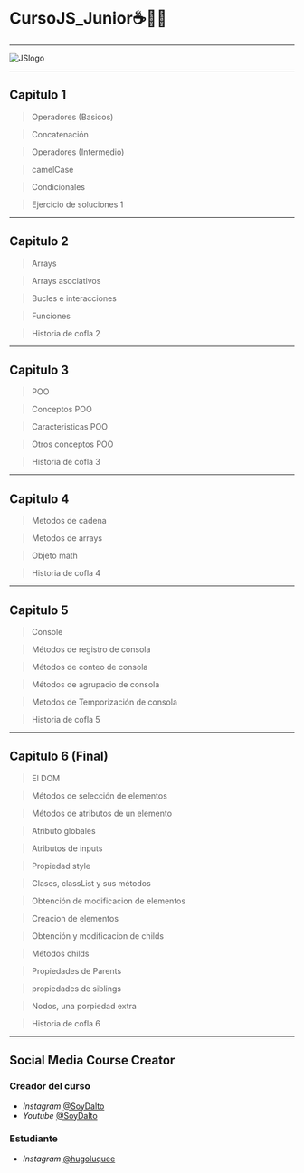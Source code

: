 # CursoJS_Junior☕​👨‍💻​
___
![JSlogo](https://encrypted-tbn0.gstatic.com/images?q=tbn:ANd9GcQFMM7vJ8-Wu4MqYDCPgRzIko3YxzLJwFJTLA&usqp=CAU)
___
## Capitulo 1
>Operadores (Basicos)

>Concatenación

>Operadores (Intermedio)

>camelCase

>Condicionales

>Ejercicio de soluciones 1
___
## Capitulo 2
>Arrays

>Arrays asociativos

>Bucles e interacciones

>Funciones

>Historia de cofla 2
___
## Capitulo 3
>POO

>Conceptos POO

>Caracteristicas POO

>Otros conceptos POO

>Historia de cofla 3
___
## Capitulo 4
>Metodos de cadena

>Metodos de arrays

>Objeto math

>Historia de cofla 4
___
## Capitulo 5 
>Console

>Métodos de registro de consola

>Métodos de conteo de consola

>Métodos de agrupacio de consola

>Metodos de Temporización de consola

>Historia de cofla 5
___
## Capitulo 6 (Final)
>El DOM

>Métodos de selección de elementos

>Métodos de atributos de un elemento

>Atributo globales

>Atributos de inputs

>Propiedad style

>Clases, classList y sus métodos

>Obtención de modificacion de elementos

>Creacion de elementos

>Obtención y modificacion de childs

>Métodos childs

>Propiedades de Parents

>propiedades de siblings

>Nodos, una porpiedad extra

>Historia de cofla 6
___
## Social Media Course Creator
### Creador del curso
- *Instagram* [@SoyDalto](https://www.instagram.com/soydalto/)
- *Youtube* [@SoyDalto](https://www.youtube.com/c/soydalto)
### Estudiante
- *Instagram* [@hugoluquee](https://www.instagram.com/hugoluquee/)
